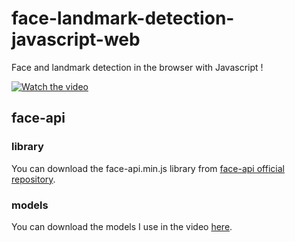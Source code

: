 # face-landmark-detection-javascript-web 

Face and landmark detection in the browser with Javascript !

[![Watch the video](https://img.youtube.com/vi/Evqys9CqHCI/0.jpg)](https://www.youtube.com/watch?v=Evqys9CqHCI)

## face-api

### library

You can download the face-api.min.js library from [face-api official repository](https://github.com/justadudewhohacks/face-api.js/blob/master/dist/face-api.min.js).

### models

You can download the models I use in the video [here](https://github.com/justadudewhohacks/face-api.js/tree/master/weights).
